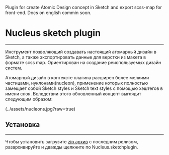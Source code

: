 Plugin for create Atomic Design concept in Sketch and export scss-map for front-end. Docs on english commin soon.

# Nucleus sketch plugin
***
Инструмент позволяющий создавать настоящий атомарный дизайн в Sketch, а также экспортировать данные для верстки из макета в формате scss map. Ориентирован на создание реиспользуемых дизайн систем.

Атомарный дизайн в контексте плагина расширен более мелкими частицами, нуклонами(nucleon), применение которых полностью замещает собой Sketch styles и Sketch text styles c помощью хэштегов в имени слоя. Вследствии этого обновленный концепт выглядит следующим образом:

(../assets/nucleons.jpg?raw=true)

## Установка
***
Чтобы установить загрузите [zip архив](https://github.com/levtolstoi/Nucleus/releases/download/v1.0.3/Nucleus.sketchplugin.zip) с последним релизом, разархивируйте и дважды щелкните по Nucleus.sketchplugin.
 
